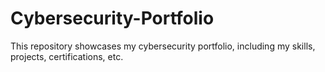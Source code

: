 # Cybersecurity-Portfolio
This repository showcases my cybersecurity portfolio, including my skills, projects, certifications, etc.
